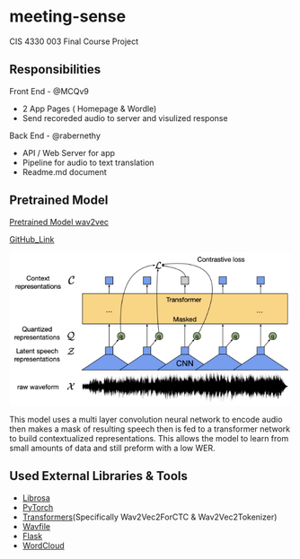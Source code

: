 # meeting-sense

CIS 4330 003 Final Course Project

## Responsibilities

Front End - @MCQv9

* 2 App Pages ( Homepage & Wordle)
* Send recoreded audio to server and visulized response

Back End - @rabernethy

* API / Web Server for app
* Pipeline for audio to text translation
* Readme.md document

## Pretrained Model

[Pretrained Model wav2vec](https://arxiv.org/pdf/2006.11477.pdf)

[GitHub_Link](https://github.com/pytorch/fairseq/blob/main/examples/wav2vec/README.md)

![Model_Flow_Chart](https://github.com/rabernethy/meeting-sense/blob/main/wav2vecflow.png)

This model uses a multi layer convolution neural network to encode audio then makes a mask of resulting speech then is fed to a transformer network to build contextualized representations. This allows the model to learn from small amounts of data and still preform with a low WER.

## Used External Libraries & Tools

* [Librosa](https://librosa.org/doc/latest/index.html)
* [PyTorch](https://pytorch.org/)
* [Transformers]()(Specifically Wav2Vec2ForCTC & Wav2Vec2Tokenizer)
* [Wavfile](https://pypi.org/project/wavefile/)
* [Flask](https://pypi.org/project/Flask/)
* [WordCloud](https://github.com/amueller/word_cloud)
